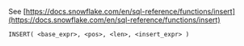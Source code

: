 See [https://docs.snowflake.com/en/sql-reference/functions/insert](https://docs.snowflake.com/en/sql-reference/functions/insert)
```
INSERT( <base_expr>, <pos>, <len>, <insert_expr> )
```
